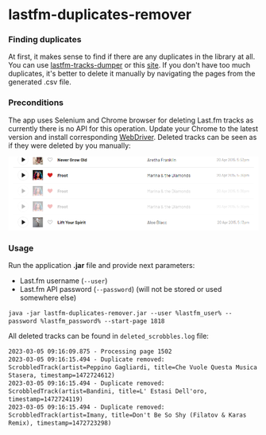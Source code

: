 # lastfm-duplicates-remover

### Finding duplicates
At first, it makes sense to find if there are any duplicates in the library at all. You can use [lastfm-tracks-dumper](https://github.com/unrec/lastfm-tracks-dumper) or this [site](http://meaw.kagechiyo.net/web/RemoveDuplicatedTrack.eng.html). If you don't have too much duplicates, it's better to delete it manually by navigating the pages from the generated .csv file.

### Preconditions
The app uses Selenium and Chrome browser for deleting Last.fm tracks as currently there is no API for this operation.
Update your Chrome to the latest version and install corresponding [WebDriver](https://chromedriver.chromium.org/downloads).
Deleted tracks can be seen as if they were deleted by you manually:

<img src="duplicates_removed.png" width=700>

### Usage
Run the application **.jar** file and provide next parameters:
- Last.fm username (`--user`)
- Last.fm API password (`--password`) (will not be stored or used somewhere else)

```shell
java -jar lastfm-duplicates-remover.jar --user %lastfm_user% --password %lastfm_password% --start-page 1818
```

All deleted tracks can be found in `deleted_scrobbles.log` file:

```log
2023-03-05 09:16:09.875 - Processing page 1502
2023-03-05 09:16:15.494 - Duplicate removed: ScrobbledTrack(artist=Peppino Gagliardi, title=Che Vuole Questa Musica Stasera, timestamp=1472724612)
2023-03-05 09:16:15.494 - Duplicate removed: ScrobbledTrack(artist=Bandini, title=L' Estasi Dell'oro, timestamp=1472724119)
2023-03-05 09:16:15.494 - Duplicate removed: ScrobbledTrack(artist=Imany, title=Don't Be So Shy (Filatov & Karas Remix), timestamp=1472723298)
```
